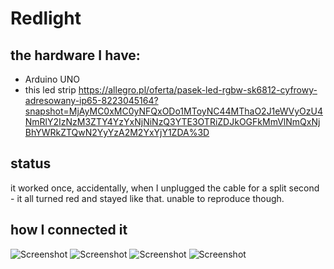 # Redlight
## the hardware I have:
 - Arduino UNO
 - this led strip
 https://allegro.pl/oferta/pasek-led-rgbw-sk6812-cyfrowy-adresowany-ip65-8223045164?snapshot=MjAyMC0xMC0yNFQxODo1MToyNC44MThaO2J1eWVyOzU4NmRlY2IzNzM3ZTY4YzYxNjNiNzQ3YTE3OTRiZDJkOGFkMmVlNmQxNjBhYWRkZTQwN2YyYzA2M2YxYjY1ZDA%3D

## status
it worked once, accidentally, when I unplugged the cable for a split second - it all turned red and stayed like that. unable to reproduce though.

## how I connected it
![Screenshot](connections-pictures/IMG_20201120_235710.jpg)
![Screenshot](connections-pictures/IMG_20201120_235735.jpg)
![Screenshot](connections-pictures/IMG_20201120_235745.jpg)
![Screenshot](connections-pictures/IMG_20201120_235758.jpg)

